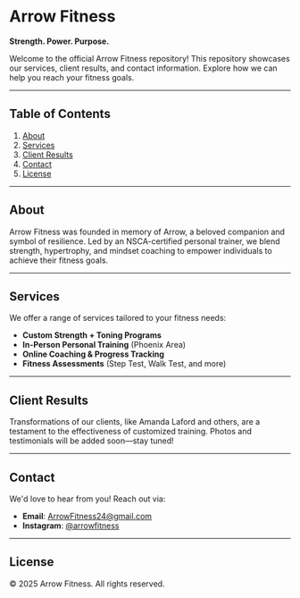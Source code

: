 

# Arrow Fitness
**Strength. Power. Purpose.**

Welcome to the official Arrow Fitness repository! This repository showcases our services, client results, and contact information. Explore how we can help you reach your fitness goals.

---

## Table of Contents
1. [About](#about)
2. [Services](#services)
3. [Client Results](#client-results)
4. [Contact](#contact)
5. [License](#license)

---

## About
Arrow Fitness was founded in memory of Arrow, a beloved companion and symbol of resilience. Led by an NSCA-certified personal trainer, we blend strength, hypertrophy, and mindset coaching to empower individuals to achieve their fitness goals.

---

## Services
We offer a range of services tailored to your fitness needs:
- **Custom Strength + Toning Programs**
- **In-Person Personal Training** (Phoenix Area)
- **Online Coaching & Progress Tracking**
- **Fitness Assessments** (Step Test, Walk Test, and more)

---

## Client Results
Transformations of our clients, like Amanda Laford and others, are a testament to the effectiveness of customized training. Photos and testimonials will be added soon—stay tuned!

---

## Contact
We'd love to hear from you! Reach out via:
- **Email**: [ArrowFitness24@gmail.com](mailto:ArrowFitness24@gmail.com)
- **Instagram**: [@arrowfitness](https://instagram.com/arrowfitness)

---

## License
© 2025 Arrow Fitness. All rights reserved.

<!---
ArrowFitness/ArrowFitness is a ✨ special ✨ repository because its `README.md` (this file) appears on your GitHub profile.
You can click the Preview link to take a look at your changes.
--->
